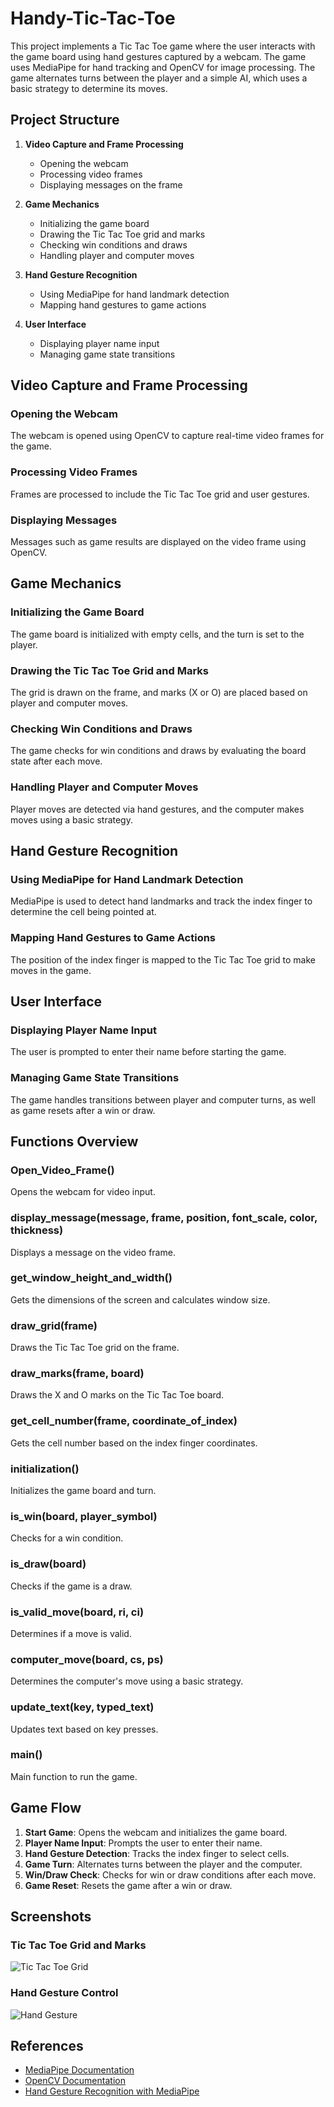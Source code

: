 # Handy-Tic-Tac-Toe

This project implements a Tic Tac Toe game where the user interacts with the game board using hand gestures captured by a webcam. The game uses MediaPipe for hand tracking and OpenCV for image processing. The game alternates turns between the player and a simple AI, which uses a basic strategy to determine its moves.

## Project Structure

1. **Video Capture and Frame Processing**
    - Opening the webcam
    - Processing video frames
    - Displaying messages on the frame

2. **Game Mechanics**
    - Initializing the game board
    - Drawing the Tic Tac Toe grid and marks
    - Checking win conditions and draws
    - Handling player and computer moves

3. **Hand Gesture Recognition**
    - Using MediaPipe for hand landmark detection
    - Mapping hand gestures to game actions

4. **User Interface**
    - Displaying player name input
    - Managing game state transitions

## Video Capture and Frame Processing

### Opening the Webcam

The webcam is opened using OpenCV to capture real-time video frames for the game.

### Processing Video Frames

Frames are processed to include the Tic Tac Toe grid and user gestures.

### Displaying Messages

Messages such as game results are displayed on the video frame using OpenCV.

## Game Mechanics

### Initializing the Game Board

The game board is initialized with empty cells, and the turn is set to the player.

### Drawing the Tic Tac Toe Grid and Marks

The grid is drawn on the frame, and marks (X or O) are placed based on player and computer moves.

### Checking Win Conditions and Draws

The game checks for win conditions and draws by evaluating the board state after each move.

### Handling Player and Computer Moves

Player moves are detected via hand gestures, and the computer makes moves using a basic strategy.

## Hand Gesture Recognition

### Using MediaPipe for Hand Landmark Detection

MediaPipe is used to detect hand landmarks and track the index finger to determine the cell being pointed at.

### Mapping Hand Gestures to Game Actions

The position of the index finger is mapped to the Tic Tac Toe grid to make moves in the game.

## User Interface

### Displaying Player Name Input

The user is prompted to enter their name before starting the game.

### Managing Game State Transitions

The game handles transitions between player and computer turns, as well as game resets after a win or draw.

## Functions Overview

### Open_Video_Frame()

Opens the webcam for video input.

### display_message(message, frame, position, font_scale, color, thickness)

Displays a message on the video frame.

### get_window_height_and_width()

Gets the dimensions of the screen and calculates window size.

### draw_grid(frame)

Draws the Tic Tac Toe grid on the frame.

### draw_marks(frame, board)

Draws the X and O marks on the Tic Tac Toe board.

### get_cell_number(frame, coordinate_of_index)

Gets the cell number based on the index finger coordinates.

### initialization()

Initializes the game board and turn.

### is_win(board, player_symbol)

Checks for a win condition.

### is_draw(board)

Checks if the game is a draw.

### is_valid_move(board, ri, ci)

Determines if a move is valid.

### computer_move(board, cs, ps)

Determines the computer's move using a basic strategy.

### update_text(key, typed_text)

Updates text based on key presses.

### main()

Main function to run the game.

## Game Flow

1. **Start Game**: Opens the webcam and initializes the game board.
2. **Player Name Input**: Prompts the user to enter their name.
3. **Hand Gesture Detection**: Tracks the index finger to select cells.
4. **Game Turn**: Alternates turns between the player and the computer.
5. **Win/Draw Check**: Checks for win or draw conditions after each move.
6. **Game Reset**: Resets the game after a win or draw.

## Screenshots

### Tic Tac Toe Grid and Marks

![Tic Tac Toe Grid](https://example.com/tic-tac-toe-grid.png)

### Hand Gesture Control

![Hand Gesture](https://example.com/hand-gesture.png)

## References

- [MediaPipe Documentation](https://google.github.io/mediapipe/)
- [OpenCV Documentation](https://docs.opencv.org/)
- [Hand Gesture Recognition with MediaPipe](https://github.com/google/mediapipe)

